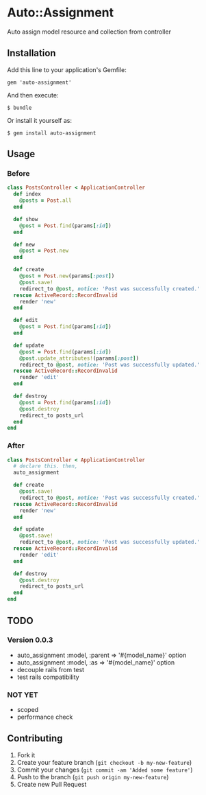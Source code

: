 # Auto::Assignment

Auto assign model resource and collection from controller

## Installation

Add this line to your application's Gemfile:

    gem 'auto-assignment'

And then execute:

    $ bundle

Or install it yourself as:

    $ gem install auto-assignment

## Usage
### Before
```ruby
class PostsController < ApplicationController
  def index
    @posts = Post.all
  end

  def show
    @post = Post.find(params[:id])
  end

  def new
    @post = Post.new
  end

  def create
    @post = Post.new(params[:post])
    @post.save!
    redirect_to @post, notice: 'Post was successfully created.'
  rescue ActiveRecord::RecordInvalid
    render 'new'
  end

  def edit
    @post = Post.find(params[:id])
  end

  def update
    @post = Post.find(params[:id])
    @post.update_attributes!(params[:post])
    redirect_to @post, notice: 'Post was successfully updated.'
  rescue ActiveRecord::RecordInvalid
    render 'edit'
  end

  def destroy
    @post = Post.find(params[:id])
    @post.destroy
    redirect_to posts_url
  end
end
```

### After
```ruby
class PostsController < ApplicationController
  # declare this. then,
  auto_assignment

  def create
    @post.save!
    redirect_to @post, notice: 'Post was successfully created.'
  rescue ActiveRecord::RecordInvalid
    render 'new'
  end

  def update
    @post.save!
    redirect_to @post, notice: 'Post was successfully updated.'
  rescue ActiveRecord::RecordInvalid
    render 'edit'
  end

  def destroy
    @post.destroy
    redirect_to posts_url
  end
end
```

## TODO
### Version 0.0.3
  * auto_assignment :model, :parent => '#{model_name}' option
  * auto_assignment :model, :as => '#{model_name}' option
  * decouple rails from test
  * test rails compatibility

### NOT YET
  * scoped
  * performance check

## Contributing

1. Fork it
2. Create your feature branch (`git checkout -b my-new-feature`)
3. Commit your changes (`git commit -am 'Added some feature'`)
4. Push to the branch (`git push origin my-new-feature`)
5. Create new Pull Request
